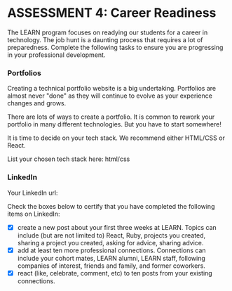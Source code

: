 # ASSESSMENT 4: Career Readiness

The LEARN program focuses on readying our students for a career in technology. The job hunt is a daunting process that requires a lot of preparedness. Complete the following tasks to ensure you are progressing in your professional development.

### Portfolios

Creating a technical portfolio website is a big undertaking. Portfolios are almost never "done" as they will continue to evolve as your experience changes and grows.

There are lots of ways to create a portfolio. It is common to rework your portfolio in many different technologies. But you have to start somewhere!

It is time to decide on your tech stack. We recommend either HTML/CSS or React.

List your chosen tech stack here: html/css

### LinkedIn

Your LinkedIn url:

Check the boxes below to certify that you have completed the following items on LinkedIn:

- [x] create a new post about your first three weeks at LEARN. Topics can include (but are not limited to) React, Ruby, projects you created, sharing a project you created, asking for advice, sharing advice.
- [x] add at least ten more professional connections. Connections can include your cohort mates, LEARN alumni, LEARN staff, following companies of interest, friends and family, and former coworkers.
- [x] react (like, celebrate, comment, etc) to ten posts from your existing connections.
